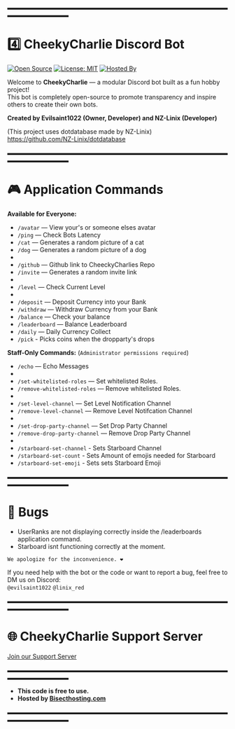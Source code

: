 ▬▬▬▬▬▬▬▬▬▬▬▬▬▬▬▬▬▬▬▬▬▬▬▬▬▬▬▬▬▬▬▬▬▬▬▬▬▬▬▬▬▬▬▬▬▬

# 4️⃣ CheekyCharlie Discord Bot

[![Open Source](https://img.shields.io/badge/Open%20Source-Yes-44cc11)](https://github.com/)
[![License: MIT](https://img.shields.io/badge/License-MIT-yellow.svg)](https://opensource.org/licenses/MIT)
[![Hosted By](https://img.shields.io/badge/Hosted%20By-Bisecthosting.com-blue)](https://bisecthosting.com)

Welcome to **CheekyCharlie** — a modular Discord bot built as a fun hobby project!  
This bot is completely open-source to promote transparency and inspire others to create their own bots.

**Created by Evilsaint1022 (Owner, Developer) and NZ-Linix (Developer)**  
  
(This project uses dotdatabase made by NZ-Linix)  
https://github.com/NZ-Linix/dotdatabase

▬▬▬▬▬▬▬▬▬▬▬▬▬▬▬▬▬▬▬▬▬▬▬▬▬▬▬▬▬▬▬▬▬▬▬▬▬▬▬▬▬▬▬▬▬▬

# 🎮 Application Commands

**Available for Everyone:**

- `/avatar` — View your's or someone elses avatar
- `/ping` — Check Bots Latency
- `/cat` — Generates a random picture of a cat
- `/dog` — Generates a random picture of a dog
- 
- `/github` — Github link to CheeckyCharlies Repo
- `/invite` — Generates a random invite link
- 
- `/level` — Check Current Level
- 
- `/deposit` — Deposit Currency into your Bank
- `/withdraw` — Withdraw Currency from your Bank
- `/balance` — Check your balance
- `/leaderboard` — Balance Leaderboard
- `/daily` — Daily Currency Collect
- `/pick` - Picks coins when the dropparty's drops

**Staff-Only Commands:** (`Administrator permissions required`)

- `/echo` — Echo Messages
- 
- `/set-whitelisted-roles` — Set whitelisted Roles.
- `/remove-whitelisted-roles` — Remove whitelisted Roles.
- 
- `/set-level-channel` — Set Level Notification Channel
- `/remove-level-channel` — Remove Level Notifcation Channel
- 
- `/set-drop-party-channel` — Set Drop Party Channel
- `/remove-drop-party-channel` — Remove Drop Party Channel
- 
- `/starboard-set-channel` - Sets Starboard Channel
- `/starboard-set-count` - Sets Amount of emojis needed for Starboard
- `/starboard-set-emoji` - Sets sets Starboard Emoji

▬▬▬▬▬▬▬▬▬▬▬▬▬▬▬▬▬▬▬▬▬▬▬▬▬▬▬▬▬▬▬▬▬▬▬▬▬▬▬▬▬▬▬▬▬▬

# 🐞 Bugs

- UserRanks are not displaying correctly inside the /leaderboards application command. 
- Starboard isnt functioning correctly at the moment.

`We apologize for the inconvenience. ❤️`

If you need help with the bot or the code or want to report a bug, feel free to DM us on Discord:  
`@evilsaint1022` `@linix_red`

▬▬▬▬▬▬▬▬▬▬▬▬▬▬▬▬▬▬▬▬▬▬▬▬▬▬▬▬▬▬▬▬▬▬▬▬▬▬▬▬▬▬▬▬▬▬

# 🌐 CheekyCharlie Support Server

[Join our Support Server](https://discord.gg/W3ZRZukZmS)

▬▬▬▬▬▬▬▬▬▬▬▬▬▬▬▬▬▬▬▬▬▬▬▬▬▬▬▬▬▬▬▬▬▬▬▬▬▬▬▬▬▬▬▬▬▬

- **This code is free to use.**  
- **Hosted by [Bisecthosting.com](https://bisecthosting.com)**

▬▬▬▬▬▬▬▬▬▬▬▬▬▬▬▬▬▬▬▬▬▬▬▬▬▬▬▬▬▬▬▬▬▬▬▬▬▬▬▬▬▬▬▬▬▬
